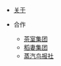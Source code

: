 <!-- _navbar.md -->

  * [关于](README.md)

* 合作
	* [茶室集团](https://teahousegroup.github.io/home)
	* [稻妻集团](https://inzmg.github.io/)
	* [蒸汽鸟报社](https://steambird.github.io)

